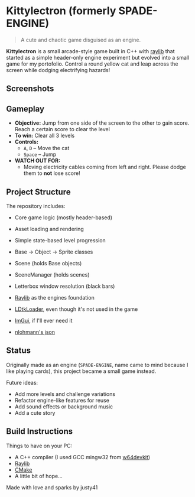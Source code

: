 # Kittylectron (formerly SPADE-ENGINE)

> A cute and chaotic game disguised as an engine.

**Kittylectron** is a small arcade-style game built in C++ with [raylib](https://www.raylib.com/) that started as a simple header-only engine experiment but evolved into a small game for my portofolio. Control a round yellow cat and leap across the screen while dodging electrifying hazards!

## Screenshots


## Gameplay

- **Objective:** Jump from one side of the screen to the other to gain score. Reach a certain score to clear the level
- **To win:** Clear all 3 levels
- **Controls:**
  - `A`, `D` – Move the cat
  - `Space` – Jump
- **WATCH OUT FOR:**
  - Moving electricity cables coming from left and right. Please dodge them to **not** lose score!

## Project Structure

The repository includes:
- Core game logic (mostly header-based)
- Asset loading and rendering
- Simple state-based level progression
- Base -> Object -> Sprite classes
- Scene (holds Base objects)
- SceneManager (holds scenes)
- Letterbox window resolution (black bars)

- [Raylib](https://www.raylib.com/) as the engines foundation
- [LDtkLoader](https://github.com/Madour/LDtkLoader), even though it's not used in the game
- [ImGui](https://github.com/ocornut/imgui), if I'll ever need it
- [nlohmann's json](https://github.com/nlohmann/json)

## Status

Originally made as an engine (`SPADE-ENGINE`, name came to mind because I like playing cards), this project became a small game instead.

Future ideas:
- Add more levels and challenge variations
- Refactor engine-like features for reuse
- Add sound effects or background music
- Add a cute story

## Build Instructions

Things to have on your PC:
- A C++ compiler (I used GCC mingw32 from [w64devkit](https://github.com/skeeto/w64devkit))
- [Raylib](https://www.raylib.com/)
- [CMake](https://cmake.org/)
- A little bit of hope...

Made with love and sparks by justy41
